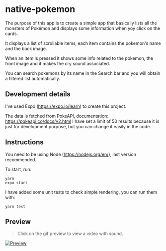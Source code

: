 # native-pokemon

The purpose of this app is to create a simple app that basically lists all the monsters of Pokémon and displays some information when yoy click on the cards.

It displays a list of scrollable items, each item contains the pokemon's name and the back image.

When an item is pressed it shows some info related to the pokemon, the front image and it makes the cry sound associated.

You can search pokemons by its name in the Search bar and you will obtain a filtered list automatically.

## Development details

I've used Expo (https://expo.io/learn) to create this project.

The data is fetched from PokeAPI, documentation: https://pokeapi.co/docs/v2.html I have set a limit of 50 results because it is just for development purpose, but you can change it easily in the code.

## Instructions

You need to be using Node (https://nodejs.org/en/), last version recommended.

To start, run:

```
yarn
expo start
```

I have added some unit tests to check simple rendering, you can run them with:

```
yarn test
```

## Preview

> Click on the gif preview to view a video with sound.

[![Preview](https://media.giphy.com/media/L12IQADcc9nHHlyDps/giphy.gif)](https://www.youtube.com/watch?v=awlga7aAhe4)
